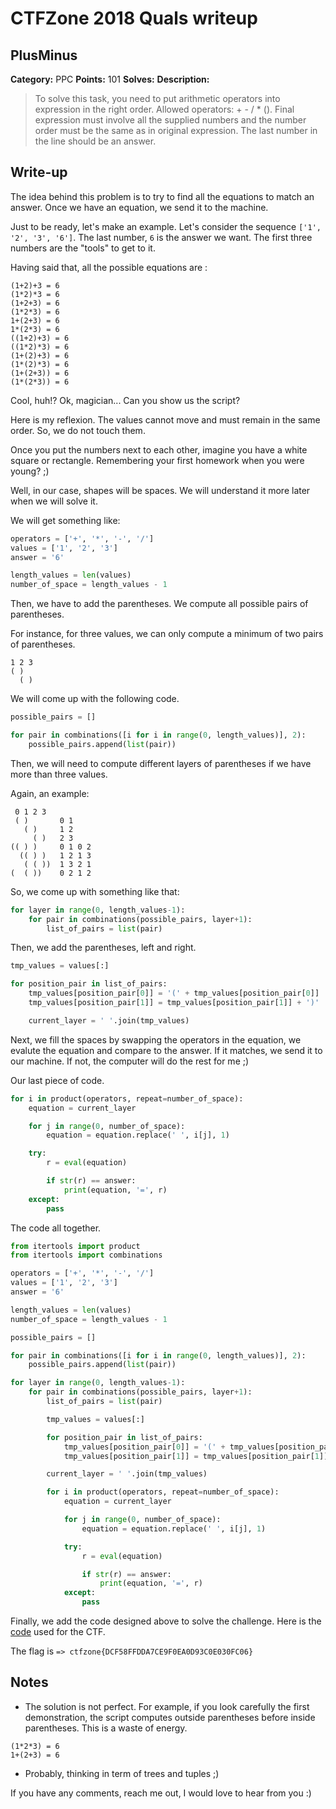 # CTFZone 2018 Quals writeup

## PlusMinus
**Category:** PPC
**Points:** 101
**Solves:** 
**Description:**

> To solve this task, you need to put arithmetic operators into expression in the right order. Allowed operators: + - / * (). Final expression must involve all the supplied numbers and the number order must be the same as in original expression. The last number in the line should be an answer.

## Write-up
The idea behind this problem is to try to find all the equations to match an answer. Once we have an equation, we send it to the machine. 

Just to be ready, let's make an example. Let's consider the sequence `['1', '2', '3', '6']`. The last number, `6` is the answer we want. The first three numbers are the "tools" to get to it.

Having said that, all the possible equations are :

```text
(1+2)+3 = 6
(1*2)*3 = 6
(1+2+3) = 6
(1*2*3) = 6
1+(2+3) = 6
1*(2*3) = 6
((1+2)+3) = 6
((1*2)*3) = 6
(1+(2)+3) = 6
(1*(2)*3) = 6
(1+(2+3)) = 6
(1*(2*3)) = 6
```

Cool, huh!?
Ok, magician... Can you show us the script?

Here is my reflexion. The values cannot move and must remain in the same order. So, we do not touch them.

Once you put the numbers next to each other, imagine you have a white square or rectangle. Remembering your first homework when you were young? ;)

Well, in our case, shapes will be spaces. We will understand it more later when we will solve it.

We will get something like:

```python
operators = ['+', '*', '-', '/']
values = ['1', '2', '3']
answer = '6'

length_values = len(values)
number_of_space = length_values - 1
```

Then, we have to add the parentheses. We compute all possible pairs of parentheses.

For instance, for three values, we can only compute a minimum of two pairs of parentheses.
```text
1 2 3
( ) 
  ( )
```

We will come up with the following code.

```python
possible_pairs = []

for pair in combinations([i for i in range(0, length_values)], 2):
    possible_pairs.append(list(pair))
```

Then, we will need to compute different layers of parentheses if we have more than three values.

Again, an example:
```text
 0 1 2 3
 ( )       0 1
   ( )     1 2
     ( )   2 3
(( ) )     0 1 0 2
  (( ) )   1 2 1 3
   ( ( ))  1 3 2 1
(  ( ))    0 2 1 2
```

So, we come up with something like that:
```python
for layer in range(0, length_values-1):
    for pair in combinations(possible_pairs, layer+1):
        list_of_pairs = list(pair)
```

Then, we add the parentheses, left and right.

```python
tmp_values = values[:]

for position_pair in list_of_pairs:
    tmp_values[position_pair[0]] = '(' + tmp_values[position_pair[0]]
    tmp_values[position_pair[1]] = tmp_values[position_pair[1]] + ')'

    current_layer = ' '.join(tmp_values)
```

Next, we fill the spaces by swapping the operators in the equation, we evalute the equation and compare to the answer. If it matches, we send it to our machine. If not, the computer will do the rest for me ;)

Our last piece of code.
```python
for i in product(operators, repeat=number_of_space):
    equation = current_layer

    for j in range(0, number_of_space):
        equation = equation.replace(' ', i[j], 1)

    try:
        r = eval(equation)

        if str(r) == answer:
            print(equation, '=', r)
    except:
        pass
```

The code all together.

```python
from itertools import product
from itertools import combinations

operators = ['+', '*', '-', '/']
values = ['1', '2', '3']
answer = '6'

length_values = len(values)
number_of_space = length_values - 1

possible_pairs = []

for pair in combinations([i for i in range(0, length_values)], 2):
    possible_pairs.append(list(pair))

for layer in range(0, length_values-1):
    for pair in combinations(possible_pairs, layer+1):
        list_of_pairs = list(pair)

        tmp_values = values[:]

        for position_pair in list_of_pairs:
            tmp_values[position_pair[0]] = '(' + tmp_values[position_pair[0]]
            tmp_values[position_pair[1]] = tmp_values[position_pair[1]] + ')'

        current_layer = ' '.join(tmp_values)

        for i in product(operators, repeat=number_of_space):
            equation = current_layer

            for j in range(0, number_of_space):
                equation = equation.replace(' ', i[j], 1)

            try:
                r = eval(equation)

                if str(r) == answer:
                    print(equation, '=', r)
            except:
                pass
```

Finally, we add the code designed above to solve the challenge. Here is the [code](./plusminus_ctf.py) used for the CTF.

The flag is `=> ctfzone{DCF58FFDDA7CE9F0EA0D93C0E030FC06}`

## Notes
- The solution is not perfect. For example, if you look carefully the first demonstration, the script computes outside parentheses before inside parentheses. This is a waste of energy.

```
(1*2*3) = 6
1+(2+3) = 6
```

- Probably, thinking in term of trees and tuples ;)

If you have any comments, reach me out, I would love to hear from you :)
